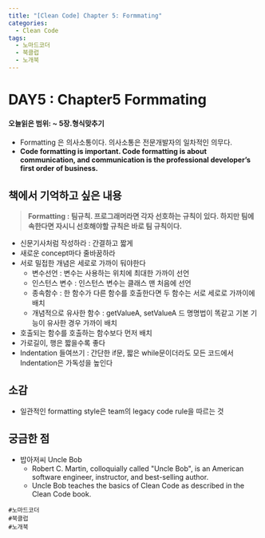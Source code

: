```yaml
---
title: "[Clean Code] Chapter 5: Formmating"
categories:
  - Clean Code
tags:
  - 노마드코더
  - 북클럽
  - 노개북 
---
```


# DAY5 : Chapter5 Formmating
#### 오늘읽은 범위: ~ 5장.형식맞추기 
- Formatting 은 의사소통이다. 의사소통은 전문개발자의 일차적인 의무다.
- **Code formatting is important. Code formatting is about communication, and communication is the professional developer’s first order of business.**

## 책에서 기억하고 싶은 내용

> **Formatting : 팀규칙. 프로그래머라면 각자 선호하는 규칙이 있다. 하지만 팀에 속한다면 자시니 선호해야할 규칙은 바로 팀 규칙이다.**  

- 신문기사처럼 작성하라 : 간결하고 짧게  
- 새로운 concept마다 줄바꿈하라
- 서로 밀접한 개념은 세로로 가까이 둬야한다
    - 변수선언 : 변수는 사용하는 위치에 최대한 가까이 선언
    - 인스턴스 변수 : 인스턴스 변수는 클래스 맨 처음에 선언
    - 종속함수 : 한 함수가 다른 함수를 호출한다면 두 함수는 서로 세로로 가까이에 배치
    - 개념적으로 유사한 함수 : getValueA, setValueA 드 명명법이 똑같고 기본 기능이 유사한 경우 가까이 배치
- 호출되는 함수를 호출하는 함수보다 먼저 배치
- 가로길이, 행은 짧을수록 좋다
- Indentation 들여쓰기 : 간단한 if문, 짧은 while문이더라도 모든 코드에서 Indentation은 가독성을 높인다


## 소감
- 일관적인 formatting style은 team의 legacy code rule을 따르는 것

## 궁금한 점 
- 밥아저씨 Uncle Bob 
    - Robert C. Martin, colloquially called "Uncle Bob", is an American software engineer, instructor, and best-selling author. 
    - Uncle Bob teaches the basics of Clean Code as described in the Clean Code book.
    
`#노마드코더`  
`#북클럽`  
`#노개북` 
